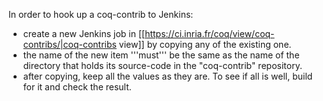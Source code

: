 In order to hook up a coq-contrib to Jenkins:
 * create a new Jenkins job in [[https://ci.inria.fr/coq/view/coq-contribs/|coq-contribs view]] by copying any of the existing one.
 * the name of the new item '''must''' be the same as the name of the directory that holds its source-code in the "coq-contrib" repository.
 * after copying, keep all the values as they are.
To see if all is well, build for it and check the result.
